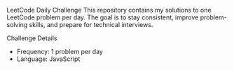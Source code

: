 LeetCode Daily Challenge
This repository contains my solutions to one LeetCode problem per day. The goal is to stay consistent, improve problem-solving skills, and prepare for technical interviews.

Challenge Details
- Frequency: 1 problem per day
- Language: JavaScript 
